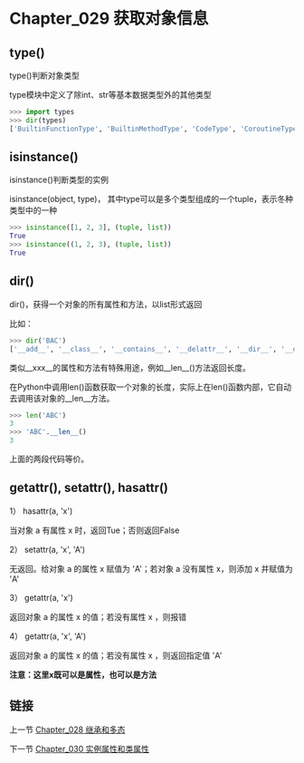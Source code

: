 # Chapter_029   获取对象信息

## type()

type()判断对象类型

type模块中定义了除int、str等基本数据类型外的其他类型

```python
>>> import types
>>> dir(types)
['BuiltinFunctionType', 'BuiltinMethodType', 'CodeType', 'CoroutineType', 'DynamicClassAttribute', 'FrameType', 'FunctionType', 'GeneratorType', 'GetSetDescriptorType', 'LambdaType', 'MappingProxyType', 'MemberDescriptorType', 'MethodType', 'ModuleType', 'SimpleNamespace', 'TracebackType', '_GeneratorWrapper', '__all__', '__builtins__', '__cached__', '__doc__', '__file__', '__loader__', '__name__', '__package__', '__spec__', '_calculate_meta', '_collections_abc', '_functools', 'coroutine', 'new_class', 'prepare_class']
```


## isinstance()

isinstance()判断类型的实例

isinstance(object, type)， 其中type可以是多个类型组成的一个tuple，表示冬种类型中的一种

```python
>>> isinstance([1, 2, 3], (tuple, list))
True
>>> isinstance((1, 2, 3), (tuple, list))
True
```


## dir()

dir()，获得一个对象的所有属性和方法，以list形式返回

比如：

```python
>>> dir('BAC')
['__add__', '__class__', '__contains__', '__delattr__', '__dir__', '__doc__', '__eq__', '__format__', '__ge__', '__getattribute__', '__getitem__', '__getnewargs__', '__gt__', '__hash__', '__init__', '__iter__', '__le__', '__len__', '__lt__', '__mod__', '__mul__', '__ne__', '__new__', '__reduce__', '__reduce_ex__', '__repr__', '__rmod__', '__rmul__', '__setattr__', '__sizeof__', '__str__', '__subclasshook__', 'capitalize', 'casefold', 'center', 'count', 'encode', 'endswith', 'expandtabs', 'find', 'format', 'format_map', 'index', 'isalnum', 'isalpha', 'isdecimal', 'isdigit', 'isidentifier', 'islower', 'isnumeric', 'isprintable', 'isspace', 'istitle', 'isupper', 'join', 'ljust', 'lower', 'lstrip', 'maketrans', 'partition', 'replace', 'rfind', 'rindex', 'rjust', 'rpartition', 'rsplit', 'rstrip', 'split', 'splitlines', 'startswith', 'strip', 'swapcase', 'title', 'translate', 'upper', 'zfill']
```

类似\_\_xxx\_\_的属性和方法有特殊用途，例如\_\_len\_\_()方法返回长度。

在Python中调用len()函数获取一个对象的长度，实际上在len()函数内部，它自动去调用该对象的\_\_len\_\_方法。

```python
>>> len('ABC')
3
>>> 'ABC'.__len__()
3
```

上面的两段代码等价。


## getattr(), setattr(), hasattr()

1） hasattr(a, 'x')

当对象 a 有属性 x 时，返回Tue；否则返回False

2） setattr(a, 'x', 'A')

无返回。给对象 a 的属性 x 赋值为 'A'；若对象 a 没有属性 x，则添加 x 并赋值为 'A'

3） getattr(a, 'x')

返回对象 a 的属性 x 的值；若没有属性 x ，则报错

4） getattr(a, 'x', 'A')

返回对象 a 的属性 x 的值；若没有属性 x ，则返回指定值 'A'

**注意：这里x既可以是属性，也可以是方法**


## 链接

上一节 [Chapter_028 继承和多态](https://github.com/nizo2010/Study_Python_lxf/blob/master/Chapter_028.md "Chapter_028 继承和多态")

下一节 [Chapter_030 实例属性和类属性](https://github.com/nizo2010/Study_Python_lxf/blob/master/Chapter_030.md "Chapter_030 实例属性和类属性")
